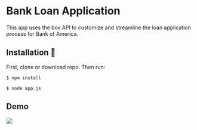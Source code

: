 # Bank Loan Application

This app uses the box API to customize and streamline the loan application process for Bank of America.

## Installation :sparkling_heart:

First, clone or download repo.  Then run:

```
$ npm install

$ node app.js
```

## Demo

![](demo.gif)